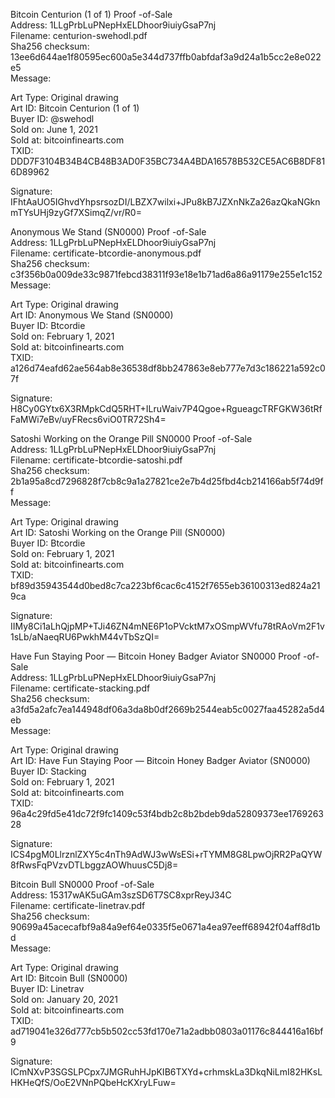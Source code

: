 Bitcoin Centurion (1 of 1) Proof -of-Sale   
Address: 1LLgPrbLuPNepHxELDhoor9iuiyGsaP7nj  
Filename: centurion-swehodl.pdf  
Sha256 checksum: 13ee6d644ae1f80595ec600a5e344d737ffb0abfdaf3a9d24a1b5cc2e8e022e5  
Message:  
  
Art Type: Original drawing  
Art ID: Bitcoin Centurion (1 of 1)  
Buyer ID: @swehodl  
Sold on: June 1, 2021  
Sold at: bitcoinfinearts.com  
TXID: DDD7F3104B34B4CB48B3AD0F35BC734A4BDA16578B532CE5AC6B8DF816D89962  
  
Signature: IFhtAaUO5IGhvdYhpsrsozDI/LBZX7wilxi+JPu8kB7JZXnNkZa26azQkaNGknmTYsUHj9zyGf7XSimqZ/vr/R0=  
  
Anonymous We Stand (SN0000) Proof -of-Sale  
Address: 1LLgPrbLuPNepHxELDhoor9iuiyGsaP7nj  
Filename: certificate-btcordie-anonymous.pdf  
Sha256 checksum: c3f356b0a009de33c9871febcd38311f93e18e1b71ad6a86a91179e255e1c152  
Message:  
  
Art Type: Original drawing  
Art ID: Anonymous We Stand (SN0000)  
Buyer ID: Btcordie  
Sold on: February 1, 2021  
Sold at: bitcoinfinearts.com    
TXID: a126d74eafd62ae564ab8e36538df8bb247863e8eb777e7d3c186221a592c07f  
  
Signature: H8Cy0GYtx6X3RMpkCdQ5RHT+ILruWaiv7P4Qgoe+RgueagcTRFGKW36tRfFaMWi7eBv/uyFRecs6viO0TR72Sh4=  
  
Satoshi Working on the Orange Pill SN0000 Proof -of-Sale  
Address: 1LLgPrbLuPNepHxELDhoor9iuiyGsaP7nj  
Filename: certificate-btcordie-satoshi.pdf  
Sha256 checksum: 2b1a95a8cd7296828f7cb8c9a1a27821ce2e7b4d25fbd4cb214166ab5f74d9ff  
Message:  

Art Type: Original drawing  
Art ID: Satoshi Working on the Orange Pill (SN0000)  
Buyer ID: Btcordie  
Sold on: February 1, 2021  
Sold at: bitcoinfinearts.com  
TXID: bf89d35943544d0bed8c7ca223bf6cac6c4152f7655eb36100313ed824a219ca  

Signature: IIMy8Ci1aLhQjpMP+TJi46ZN4mNE6P1oPVcktM7xOSmpWVfu78tRAoVm2F1v1sLb/aNaeqRU6PwkhM44vTbSzQI=  

Have Fun Staying Poor — Bitcoin Honey Badger Aviator SN0000 Proof -of-Sale  
Address: 1LLgPrbLuPNepHxELDhoor9iuiyGsaP7nj  
Filename: certificate-stacking.pdf  
Sha256 checksum: a3fd5a2afc7ea144948df06a3da8b0df2669b2544eab5c0027faa45282a5d4eb  
Message:  

Art Type: Original drawing  
Art ID: Have Fun Staying Poor — Bitcoin Honey Badger Aviator (SN0000)  
Buyer ID: Stacking  
Sold on: February 1, 2021  
Sold at: bitcoinfinearts.com  
TXID: 96a4c29fd5e41dc72f9fc1409c53f4bdb2c8b2bdeb9da52809373ee176926328  

Signature: ICS4pgM0LlrznlZXY5c4nTh9AdWJ3wWsESi+rTYMM8G8LpwOjRR2PaQYW8fRwsFqPVzvDTLbggzAOWhuusC5Dj8=  

Bitcoin Bull SN0000 Proof -of-Sale  
Address: 15317wAK5uGAm3szSD6T7SC8xprReyJ34C  
Filename: certificate-linetrav.pdf  
Sha256 checksum: 90699a45acecafbf9a84a9ef64e0335f5e0671a4ea97eeff68942f04aff8d1bd  
Message:  

Art Type: Original drawing  
Art ID: Bitcoin Bull (SN0000)  
Buyer ID: Linetrav  
Sold on: January 20, 2021  
Sold at: bitcoinfinearts.com  
TXID: ad719041e326d777cb5b502cc53fd170e71a2adbb0803a01176c844416a16bf9  

Signature: ICmNXvP3SGSLPCpx7JMGRuhHJpKIB6TXYd+crhmskLa3DkqNiLmI82HKsLHKHeQfS/OoE2VNnPQbeHcKXryLFuw=  

